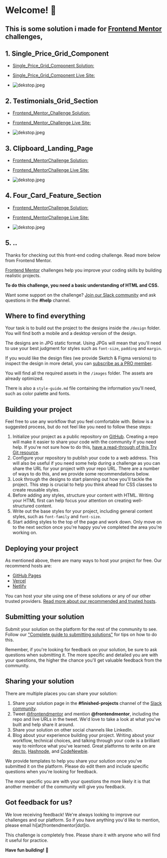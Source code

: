 # Welcome! 👋
## This is some solution i made for [Frontend Mentor](https://www.frontendmentor.io) challenges,
## 1. Single_Price_Grid_Component
- [Single_Price_Grid_Component Solution:](https://github.com/walmanjm/Frontend_Mentor_Challenge/blob/3332664cddf1c08dad7002528a194a7f34c610a7/Single_Price_Grid_Component/README.md)
- [Single_Price_Grid_Component Live Site:](https://walmanjm.github.io/Frontend_Mentor_Challenge/Single_Price_Grid_Component/index.html)

- ![dekstop.jpeg](https://github.com/walmanjm/Frontend_Mentor_Challenge/blob/main/Single_Price_Grid_Component/solution/solution.jpeg?raw=true)

## 2. Testimonials_Grid_Section
- [Frontend_Mentor_Challenge Solution:](https://github.com/walmanjm/Frontend_Mentor_Challenge/blob/3332664cddf1c08dad7002528a194a7f34c610a7/Testimonials_Grid_Section/README.md)
- [Frontend_Mentor_Challenge Live Site:](https://walmanjm.github.io/Frontend_Mentor_Challenge/Testimonials_Grid_Section/index.html)

- ![dekstop.jpeg](https://github.com/walmanjm/Frontend_Mentor_Challenge/blob/main/Testimonials_Grid_Section/solution/solution.jpeg?raw=true)

## 3. Clipboard_Landing_Page
- [Frontend_MentorChallenge Solution:](https://github.com/walmanjm/Frontend_Mentor_Challenge/blob/bdcab443426c84db7e3a9dfd708cd76525b69ef6/Clipboard_Landing_Page/README.md)
- [Frontend_MentorChallenge Live Site:](https://walmanjm.github.io/Frontend_Mentor_Challenge/Clipboard_Landing_Page/index.html)

- ![dekstop.jpeg](https://github.com/walmanjm/Frontend_Mentor_Challenge/blob/main/Clipboard_Landing_Page/solution/solution.jpeg?raw=true)

## 4. Four_Card_Feature_Section
- [Frontend_MentorChallenge Solution:](https://github.com/walmanjm/Frontend_Mentor_Challenge/blob/36457cc5418a4bd6a1b8e5a64678b75c8d1c209a/Four_Card_Feature_Section/README.md)
- [Frontend_MentorChallenge Live Site:](https://walmanjm.github.io/Frontend_Mentor_Challenge/Four_Card_Feature_Section/index.html)

- ![dekstop.jpeg](https://github.com/walmanjm/Frontend_Mentor_Challenge/blob/main/Four_Card_Feature_Section/solution/solution.jpeg?raw=true)

## 5. ..


Thanks for checking out this front-end coding challenge. Read more below from Frontend Mentor.
  
[Frontend Mentor](https://www.frontendmentor.io) challenges help you improve your coding skills by building realistic projects.

**To do this challenge, you need a basic understanding of HTML and CSS.**

Want some support on the challenge? [Join our Slack community](https://www.frontendmentor.io/slack) and ask questions in the **#help** channel.

## Where to find everything

Your task is to build out the project to the designs inside the `/design` folder. You will find both a mobile and a desktop version of the design. 

The designs are in JPG static format. Using JPGs will mean that you'll need to use your best judgment for styles such as `font-size`, `padding` and `margin`. 

If you would like the design files (we provide Sketch & Figma versions) to inspect the design in more detail, you can [subscribe as a PRO member](https://www.frontendmentor.io/pro).

You will find all the required assets in the `/images` folder. The assets are already optimized.

There is also a `style-guide.md` file containing the information you'll need, such as color palette and fonts.

## Building your project

Feel free to use any workflow that you feel comfortable with. Below is a suggested process, but do not feel like you need to follow these steps:

1. Initialize your project as a public repository on [GitHub](https://github.com/). Creating a repo will make it easier to share your code with the community if you need help. If you're not sure how to do this, [have a read-through of this Try Git resource](https://try.github.io/).
2. Configure your repository to publish your code to a web address. This will also be useful if you need some help during a challenge as you can share the URL for your project with your repo URL. There are a number of ways to do this, and we provide some recommendations below.
3. Look through the designs to start planning out how you'll tackle the project. This step is crucial to help you think ahead for CSS classes to create reusable styles.
4. Before adding any styles, structure your content with HTML. Writing your HTML first can help focus your attention on creating well-structured content.
5. Write out the base styles for your project, including general content styles, such as `font-family` and `font-size`.
6. Start adding styles to the top of the page and work down. Only move on to the next section once you're happy you've completed the area you're working on.

## Deploying your project

As mentioned above, there are many ways to host your project for free. Our recommend hosts are:

- [GitHub Pages](https://pages.github.com/)
- [Vercel](https://vercel.com/)
- [Netlify](https://www.netlify.com/)

You can host your site using one of these solutions or any of our other trusted providers. [Read more about our recommended and trusted hosts](https://medium.com/frontend-mentor/frontend-mentor-trusted-hosting-providers-bf000dfebe).

## Submitting your solution

Submit your solution on the platform for the rest of the community to see. Follow our ["Complete guide to submitting solutions"](https://medium.com/frontend-mentor/a-complete-guide-to-submitting-solutions-on-frontend-mentor-ac6384162248) for tips on how to do this.

Remember, if you're looking for feedback on your solution, be sure to ask questions when submitting it. The more specific and detailed you are with your questions, the higher the chance you'll get valuable feedback from the community.

## Sharing your solution

There are multiple places you can share your solution:

1. Share your solution page in the **#finished-projects** channel of the [Slack community](https://www.frontendmentor.io/slack). 
2. Tweet [@frontendmentor](https://twitter.com/frontendmentor) and mention **@frontendmentor**, including the repo and live URLs in the tweet. We'd love to take a look at what you've built and help share it around.
3. Share your solution on other social channels like LinkedIn.
4. Blog about your experience building your project. Writing about your workflow, technical choices, and talking through your code is a brilliant way to reinforce what you've learned. Great platforms to write on are [dev.to](https://dev.to/), [Hashnode](https://hashnode.com/), and [CodeNewbie](https://community.codenewbie.org/).

We provide templates to help you share your solution once you've submitted it on the platform. Please do edit them and include specific questions when you're looking for feedback. 

The more specific you are with your questions the more likely it is that another member of the community will give you feedback.

## Got feedback for us?

We love receiving feedback! We're always looking to improve our challenges and our platform. So if you have anything you'd like to mention, please email hi[at]frontendmentor[dot]io.

This challenge is completely free. Please share it with anyone who will find it useful for practice.

**Have fun building!** 🚀

